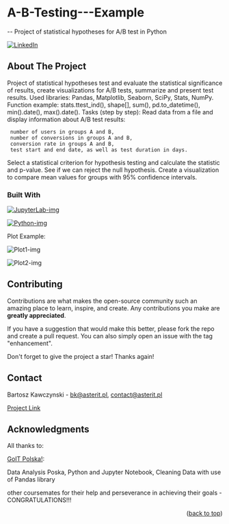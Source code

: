 # A-B-Testing---Example
-- Project of statistical hypotheses for A/B test in Python
<a name="readme-top"></a>

[![LinkedIn][linkedin-shield]][linkedin-url]


## About The Project

<!-- [![Product Name Screen Shot][product-screenshot]](https://example.com) -->

Project of statistical hypotheses test and evaluate the statistical significance of results, create visualizations for A/B tests, summarize and present test results.
Used libraries: Pandas, Matplotlib, Seaborn, SciPy, Stats, NumPy.
Function example: stats.ttest_ind(), shape[], sum(), pd.to_datetime(), min().date(), max().date().
Tasks (step by step):
Read data from a file and display information about A/B test results:

     number of users in groups A and B,
     number of conversions in groups A and B,
     conversion rate in groups A and B,
     test start and end date, as well as test duration in days.

Select a statistical criterion for hypothesis testing and calculate the statistic and p-value. See if we can reject the null hypothesis.
Create a visualization to compare mean values for groups with 95% confidence intervals.


### Built With

[![JupyterLab-img](https://github.com/BartoszKawczynski/Data-cleaning-and-calculating-user-application-ratings/assets/162443808/8da3ff57-2505-4590-bd36-e720d7c0766c)][JupyterLab]

[![Python-img](https://github.com/BartoszKawczynski/Data-cleaning-and-calculating-user-application-ratings/assets/162443808/c9a416f8-82e5-46ba-90c5-feef3cddd6ba)][Python]

Plot Example:

![Plot1-img](https://github.com/BartoszKawczynski/A-B-Testing---Example/assets/162443808/f01ecd2b-d0af-4b0f-8bc7-c7dcf6145d26)

![Plot2-img](https://github.com/BartoszKawczynski/A-B-Testing---Example/assets/162443808/0be8bd5b-b0b3-442e-a34a-38f0820e9f77)



## Contributing

Contributions are what makes the open-source community such an amazing place to learn, inspire, and create. Any contributions you make are **greatly appreciated**.

If you have a suggestion that would make this better, please fork the repo and create a pull request. You can also simply open an issue with the tag "enhancement".

Don't forget to give the project a star! Thanks again!


## Contact

Bartosz Kawczynski - bk@asterit.pl, contact@asterit.pl

[Project Link]


## Acknowledgments

All thanks to:

[GoIT Polska!]:

Data Analysis Poska, Python and Jupyter Notebook, Cleaning Data with use of Pandas library

other coursemates for their help and perseverance in achieving their goals - CONGRATULATIONS!!!

<p align="right">(<a href="#readme-top">back to top</a>)</p>

[linkedin-shield]: https://img.shields.io/badge/-LinkedIn-black.svg?style=for-the-badge&logo=linkedin&colorB=555
[linkedin-url]: https://www.linkedin.com/in/bartosz-kawczy%C5%84ski-667770252/
<!-- [product-screenshot]: images/screenshot.png -->
[JupyterLab]: https://jupyter.org/
[Project Link]: https://github.com/BartoszKawczynski/Data-cleaning-and-calculating-user-application-ratings/tree/main
[GoIT Polska!]: https://goit.global/pl/
[Python]: https://www.python.org/
